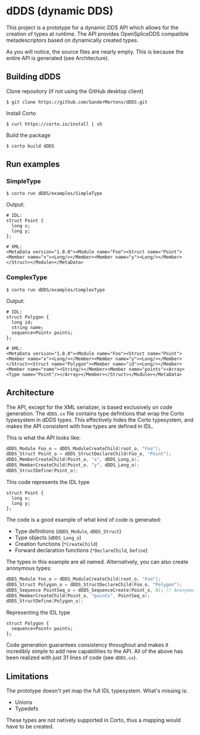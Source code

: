 
# dDDS (dynamic DDS)

This project is a prototype for a dynamic DDS API which allows for the creation of types at runtime. The API provides
OpenSpliceDDS compatible metadescriptors based on dynamically created types.

As you will notice, the source files are nearly empty. This is because the entire API is generated (see Architecture).

## Building dDDS

Clone repository (if not using the GitHub desktop client)
```
$ git clone https://github.com/SanderMertens/dDDS.git
```

Install Corto
```
$ curl https://corto.io/install | sh
```

Build the package
```
$ corto build dDDS
```

## Run examples
### SimpleType
```
$ corto run dDDS/examples/SimpleType
```
Output:
```
# IDL:
struct Point {
  long x;
  long y;
};

# XML:
<MetaData version="1.0.0"><Module name="Foo"><Struct name="Point"><Member name="x"><Long/></Member><Member name="y"><Long/></Member></Struct></Module></MetaData>
```

### ComplexType
```
$ corto run dDDS/examples/ComplexType
```
Output:
```
# IDL:
struct Polygon {
  long id;
  string name;
  sequence<Point> points;
};

# XML:
<MetaData version="1.0.0"><Module name="Foo"><Struct name="Point"><Member name="x"><Long/></Member><Member name="y"><Long/></Member></Struct><Struct name="Polygon"><Member name="id"><Long/></Member><Member name="name"><String/></Member><Member name="points"><Array><Type name="Point"/></Array></Member></Struct></Module></MetaData>
```

## Architecture
The API, except for the XML serializer, is based  exclusively on code generation. The `dDDS.cx` file contains type defintions that wrap
the Corto typesystem in dDDS types. This effectively hides the Corto typesystem, and makes the API consistent with how types are 
defined in IDL.

This is what the API looks like:
```c
dDDS_Module Foo_o = dDDS_ModuleCreateChild(root_o, "Foo");
dDDS_Struct Point_o = dDDS_StructDeclareChild(Foo_o, "Point");
dDDS_MemberCreateChild(Point_o, "x", dDDS_Long_o);
dDDS_MemberCreateChild(Point_o, "y", dDDS_Long_o);
dDDS_StructDefine(Point_o);
```
This code represents the IDL type
```idl
struct Point {
  long x;
  long y;
};
```

The code is a good example of what kind of code is generated:
 * Type definitions (`dDDS_Module`, `dDDS_Struct`)
 * Type objects (`dDDS_Long_o`)
 * Creation functions (`*CreateChild`)
 * Forward declaration functions (`*DeclareChild`, `Define`)

The types in this example are all named. Alternatively, you can also create anonymous types:
```c
dDDS_Module Foo_o = dDDS_ModuleCreateChild(root_o, "Foo");
dDDS_Struct Polygon_o = dDDS_StructDeclareChild(Foo_o, "Polygon");
dDDS_Sequence PointSeq_o = dDDS_SequenceCreate(Point_o, 0); // Anonymous sequence type
dDDS_MemberCreateChild(Point_o, "points", PointSeq_o);
dDDS_StructDefine(Polygon_o);
```
Representing the IDL type
```idl
struct Polygon {
  sequence<Point> points;
};
```
Code generation guarantees consistency throughout and makes it incredibly simple to add new capabilities to the API. 
All of the above has been realized with just 31 lines of code (see `dDDS.cx`).

## Limitations
The prototype doesn't yet map the full IDL typesystem. What's missing is:
 * Unions
 * Typedefs

These types are not natively supported in Corto, thus a mapping would have to be created. 
